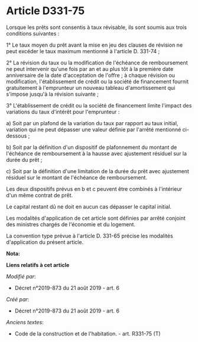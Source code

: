 # Article D331-75

Lorsque les prêts sont consentis à taux révisable, ils sont soumis aux trois conditions suivantes :

1° Le taux moyen du prêt avant la mise en jeu des clauses de révision ne peut excéder le taux maximum mentionné à l'article
D. 331-74 ;

2° La révision du taux ou la modification de l'échéance de remboursement ne peut intervenir qu'une fois par an et au plus tôt
à la première date anniversaire de la date d'acceptation de l'offre ; à chaque révision ou modification, l'établissement de
crédit ou la société de financement fournit gratuitement à l'emprunteur un nouveau tableau d'amortissement qui s'impose
jusqu'à la révision suivante ;

3° L'établissement de crédit ou la société de financement limite l'impact des variations du taux d'intérêt pour
l'emprunteur :

a) Soit par un plafond de la variation du taux par rapport au taux initial, variation qui ne peut dépasser une valeur définie
par l'arrêté mentionné ci-dessous ;

b) Soit par la définition d'un dispositif de plafonnement du montant de l'échéance de remboursement à la hausse avec
ajustement résiduel sur la durée du prêt ;

c) Soit par la définition d'une limitation de la durée du prêt avec ajustement résiduel sur le montant de l'échéance de
remboursement.

Les deux dispositifs prévus en b et c peuvent être combinés à l'intérieur d'un même contrat de prêt.

Le capital restant dû ne doit en aucun cas dépasser le capital initial.

Les modalités d'application de cet article sont définies par arrêté conjoint des ministres chargés de l'économie et du
logement.

La convention type prévue à l'article D. 331-65 précise les modalités d'application du présent article.

**Nota:**



**Liens relatifs à cet article**

_Modifié par_:

  - Décret n°2019-873 du 21 août 2019 - art. 6

_Créé par_:

  - Décret n°2019-873 du 21 août 2019 - art. 6

_Anciens textes_:

  - Code de la construction et de l'habitation. - art. R331-75 (T)
